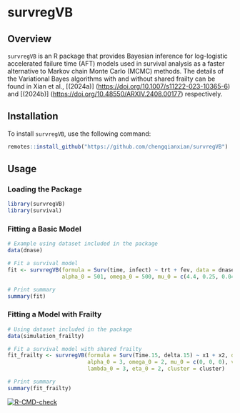 # survregVB

## Overview

`survregVB` is an R package that provides Bayesian inference for log-logistic accelerated failure time (AFT) models used in survival analysis as a faster alternative to Markov chain Monte Carlo (MCMC) methods. The details of the Variational Bayes algorithms with and without shared frailty can be found in Xian et al., [(2024a)] (https://doi.org/10.1007/s11222-023-10365-6) and [(2024b)]  (https://doi.org/10.48550/ARXIV.2408.00177) respectively.

## Installation

To install `survregVB`, use the following command:

``` r
remotes::install_github("https://github.com/chengqianxian/survregVB")
```

## Usage

### Loading the Package

``` r
library(survregVB)
library(survival) 
```

### Fitting a Basic Model

``` r
# Example using dataset included in the package
data(dnase)

# Fit a survival model
fit <- survregVB(formula = Surv(time, infect) ~ trt + fev, data = dnase,
                 alpha_0 = 501, omega_0 = 500, mu_0 = c(4.4, 0.25, 0.04), v_0 = 1)

# Print summary
summary(fit)
```

### Fitting a Model with Frailty

``` r
# Using dataset included in the package
data(simulation_frailty)

# Fit a survival model with shared frailty 
fit_frailty <- survregVB(formula = Surv(Time.15, delta.15) ~ x1 + x2, data = simulation_frailty,
                         alpha_0 = 3, omega_0 = 2, mu_0 = c(0, 0, 0), v_0 = 0.1,
                         lambda_0 = 3, eta_0 = 2, cluster = cluster)

# Print summary
summary(fit_frailty)
```

  <!-- badges: start -->
  [![R-CMD-check](https://github.com/chengqianxian/survregVB/actions/workflows/R-CMD-check.yaml/badge.svg)](https://github.com/chengqianxian/survregVB/actions/workflows/R-CMD-check.yaml)
  <!-- badges: end -->
